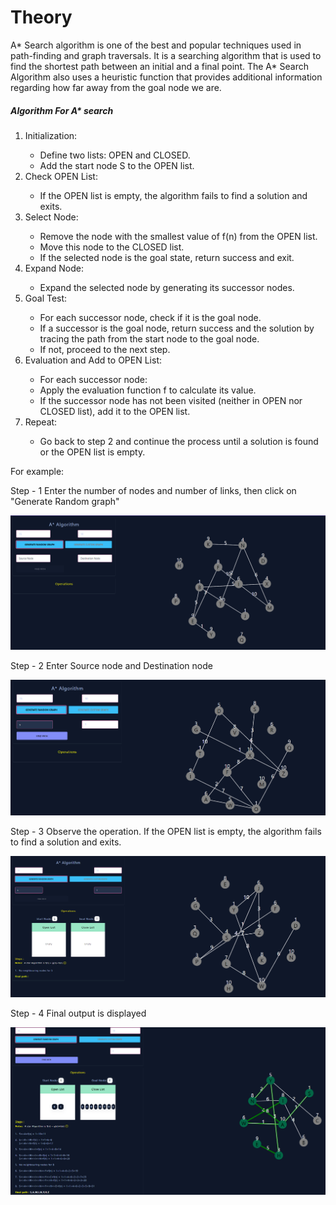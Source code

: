 # Theory

A* Search algorithm is one of the best and popular techniques used in path-finding and graph traversals.
It is a searching algorithm that is used to find the shortest path between an initial and a final point.
The A* Search Algorithm also uses a heuristic function that provides additional information regarding how
far away from the goal node we are.

<h5>Algorithm For A* search</h5>

 <ol>
 <li>Initialization:</li>
 <ul>
                <li>Define two lists: OPEN and CLOSED.</li>
                <li>Add the start node S to the OPEN list.</li>
                </ul>
            <li>Check OPEN List:</li>
            <ul>
                <li>If the OPEN list is empty, the algorithm fails to find a solution and exits.</li>
            </ul>
        <li>Select Node:</li>
            <ul>
                <li>Remove the node with the smallest value of f(n) from the OPEN list.</li>
                <li>Move this node to the CLOSED list.</li>
                <li>If the selected node is the goal state, return success and exit.</li>
            </ul>
         <li>Expand Node:</li>
            <ul>
                <li>Expand the selected node by generating its successor nodes.</li>
            </ul>
          <li>Goal Test:</li>
            <ul>
                <li>For each successor node, check if it is the goal node.</li>
                <li>If a successor is the goal node, return success and the solution by tracing the path from the start node to the goal node.</li>
                <li>If not, proceed to the next step.</li>
            </ul>
        <li>Evaluation and Add to OPEN List:</li>
            <ul >
                <li>For each successor node:</li>
                <li>Apply the evaluation function f to calculate its value.</li>
                <li>If the successor node has not been visited (neither in OPEN nor CLOSED list), add it to the OPEN list.</li>
            </ul>
        <li>Repeat:</li>
            <ul>
                <li>Go back to step 2 and continue the process until a solution is found or the OPEN list is empty.</li>
            </ul>
            </ol>
<p>For example:</P>

  <p>Step - 1 Enter the number of nodes and number of links, then click on "Generate Random graph"</p>
  <img src="./images/step1.png" alt="A* Search Algorithm Visualization">
  <p>Step - 2 Enter Source node and Destination node</p>
  <img src="./images/step2.png" alt="A* Search Algorithm Visualization">
  <p>Step - 3 Observe the operation. If the OPEN list is empty, the algorithm fails to find a solution and exits.</p>
  <img src="./images/step3.png" alt="A* Search Algorithm Visualization">
  <p>Step - 4 Final output is displayed</p>
  <img src="./images/step4.png" alt="A* Search Algorithm Visualization">

